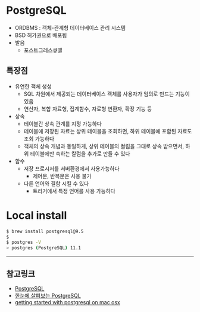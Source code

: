 # PostgreSQL
- ORDBMS : 객체-관계형 데이터베이스 관리 시스템 
- BSD 허가권으로 배포됨
- 발음
	- 포스트그레스큐엘

## 특장점
- 유연한 객체 생성
	- SQL 차원에서 제공되는 데이터베이스 객체를 사용자가 임의로 만드는 기능이 있음
	- 연산자, 복합 자료형, 집계함수, 자료형 변환자, 확장 기능 등
- 상속
	- 테이블간 상속 관계를 지정 가능하다
	- 테이블에 저장된 자료는 상위 테이블을 조회하면, 하위 테이블에 포함된 자료도 조회 가능하다
	- 객체의 상속 개념과 동일하게, 상위 테이블의 컬럼을 그대로 상속 받으면서, 하위 테이블에만 속하는 칼럼을 추가로 만들 수 있다
- 함수
	- 저장 프로시저를 서버환경에서 사용가능하다
		- 제어문, 반복문은 사용 불가
	- 다른 언어와 결함 시킬 수 있다
		- 트리거에서 특정 언어를 사용 가능하다

# Local install
```bash
$ brew install postgresql@9.5
$ 
$ postgres -V
> postgres (PostgreSQL) 11.1
```
---
## 참고링크
- [PostgreSQL](https://ko.wikipedia.org/wiki/PostgreSQL)
- [한눈에 살펴보는 PostgreSQL](http://d2.naver.com/helloworld/227936)
- [getting started with postgresql on mac osx](https://www.codementor.io/engineerapart/getting-started-with-postgresql-on-mac-osx-are8jcopb)